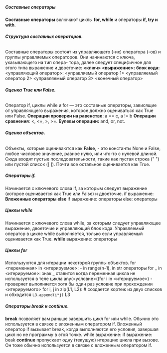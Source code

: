 ##### **Составные операторы** 
**Составные операторы** включают циклы **for, while** и операторы **if, try и with**.
###### **Структура составных операторов.**
Составные операторы состоят из управляющего (-их) оператора (-ов) и группы управляемых операторов. Они начинаются с ключа, указывающего на тип опера- тора, далее следует специфичное для этого типа выражение и двоеточие: **<ключ> <выражение>:**
**блок кода:** 
<управляющий оператор>: 
	<управляемый оператор 1> 
	<управляемый оператор 2> 
	<управляемый оператор 3> 
<конечный оператор>
###### **Оценка True или False.**
Оператор if, циклы while и for — это составные операторы, зависящие от управляющего выражения, которое должно оцениваться как True или False.
**Операции проверки на равенство**: a == c, a != b
**Операции сравнения**: <, <=, >, >=.
**Булевы операции:** and, or, not.
###### **Оценка объектов.**
 Объекты, которые оцениваются как **False**, - это константы None и False, любое числовое значение, равное нулю, или что-то с нулевой длиной. Сюда входят пустые последовательности, такие как пустая строка (" ") или пустой список ([ ]). Почти все остальное оценивается как True.
##### **Операторы if**.
 Начинается с ключевого слова if, за которым следует выражение (которое оценивается как True или False) и двоеточие.
 if выражение:
	 **Вложенные операторы else** 
	if выражение:
		операторы
	else: 
		операторы
##### **Циклы while**
Начинается с ключевого слова while, за которым следует управляющее выражение, двоеточие и управляющий блок кода. Управляемый оператор в цикле while выполняется, только если управляемый оценивается как True. 
**while** выражение:
		операторы
##### **Циклы for** 
Используются для итерации некоторой группы объектов. 
for <переменная> in <итерируемое>:  - in range(n-1), in str
	операторы
for _  in <итерируемое>: знак _ ставится когда переменная цикла не используется в теле цикла
any(<условие>()for i in <итерируемое>) - проверяет выполняется хотя бы один раз условие   при прохождении <итерируемого>
for i, j in zip(L1, L2): # создается кортеж из двух списков и обходится
	`L3.append(i*j)` 
	L3
##### **Операторы break и continue**.
**break** позволяет вам раньше завершить цикл for или while. Обычно это используется в связке с вложенным оператором if. Вложенный оператор if вызывает break, когда выполняются его условия, завершая цикл но не программу в этой точке.
while выражение:
	if выражение:
		beak 
**continue** пропускает одну (текущую) итерацию цикла при вызове. Он тоже обычно используется в связке с вложенным оператором if.